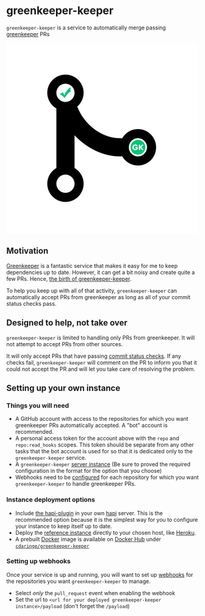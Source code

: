 # greenkeeper-keeper

`greenkeeper-keeper` is a service to automatically merge passing [greenkeeper](https://greenkeeper.io) PRs

![greenkeeper-keeper](./greenkeeper-keeper.jpg)

## Motivation

[Greenkeeper](https://greenkeeper.io) is a fantastic service that makes it easy for me to keep dependencies up to date. However, it can get a bit noisy and create quite a few PRs. Hence, [the birth of greenkeeper-keeper](https://medium.com/@kurtiskemple/keeping-up-with-greenkeeper-io-a8d6c1703e4a).

To help you keep up with all of that activity, `greenkeeper-keeper` can automatically accept PRs from greenkeeper as long as all of your commit status checks pass.

## Designed to help, not take over

`greenkeeper-keeper` is limited to handling only PRs from greenkeeper. It will not attempt to accept PRs from other sources.

It will only accept PRs that have passing [commit status checks](https://help.github.com/articles/about-required-status-checks/). If any checks fail, `greenkeeper-keeper` will comment on the PR to inform you that it could not accept the PR and will let you take care of resolving the problem.

## Setting up your own instance

### Things you will need

* A GitHub account with access to the repositories for which you want greenkeeper PRs automatically accepted. A "bot" account is recommended.
* A personal access token for the account above with the `repo` and `repo:read_hooks` scopes. This token should be separate from any other tasks that the bot account is used for so that it is dedicated only to the `greenkeeper-keeper` service.
* A `greenkeeper-keeper` [server instance](#instance-deployment-options) (Be sure to proved the required configuration in the format for the option that you choose)
* Webhooks need to be [configured](#setting-up-webhooks) for each repository for which you want `greenkeeper-keeper` to handle greenkeeper PRs.

### Instance deployment options

* Include [the hapi-plugin](https://github.com/greenkeeper-keeper/hapi-greenkeeper-keeper) in your own [hapi](https://hapijs.com) server. This is the recommended option because it is the simplest way for you to configure your instance to keep itself up to date.
* Deploy the [reference instance](https://github.com/greenkeeper-keeper/reference-instance) directly to your chosen host, like [Heroku](https://heroku.com/deploy).
* A prebuilt [Docker](https://www.docker.com/) image is available on [Docker Hub](https://hub.docker.com/) under [`cdaringe/greenkeeper-keeper`](https://hub.docker.com/r/cdaringe/greenkeeper-keeper)

### Setting up webhooks

Once your service is up and running, you will want to set up [webhooks](https://developer.github.com/webhooks) for the repositories you want `greenkeeper-keeper` to manage.

* Select _only_ the `pull_request` event when enabling the webhook
* Set the url to `<url for your deployed greenkeeper-keeper instance>/payload` (don't forget the `/payload`)
